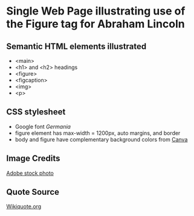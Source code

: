 # Single Web Page illustrating use of the Figure tag for Abraham Lincoln

## Semantic HTML elements illustrated

- \<main>
- \<h1> and \<h2> headings
- \<figure>
- \<figcaption>
- \<img>
- \<p>

## CSS stylesheet

- Google font _Germania_
- figure element has max-width = 1200px, auto margins, and border
- body and figure have complementary background colors from [Canva](https://www.canva.com/colors/color-wheel/)

## Image Credits

[Adobe stock photo](https://www.ukposters.co.uk/a-patriotic-portrait-of-abraham-lincoln-with-the-american-flag-background-suitable-for-celebrating-his-birthday-and-honoring-his-legacy-f838700383)

## Quote Source

[Wikiquote.org](https://en.wikiquote.org/wiki/Abraham_Lincoln)
